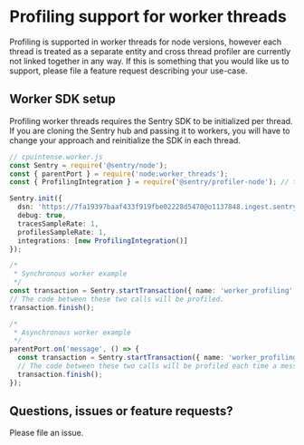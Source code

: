 # Profiling support for worker threads

Profiling is supported in worker threads for node versions, however each thread is treated as a separate entity and cross thread profiler are currently not linked together in any way. If this is something that you would like us to support, please file a feature request describing your use-case.

## Worker SDK setup

Profiling worker threads requires the Sentry SDK to be initialized per thread. If you are cloning the Sentry hub and passing it to workers, you will have to change your approach and reinitialize the SDK in each thread.

```ts
// cpuintense.worker.js
const Sentry = require('@sentry/node');
const { parentPort } = require('node:worker_threads');
const { ProfilingIntegration } = require('@sentry/profiler-node'); // this has a addExtensionMethods side effect

Sentry.init({
  dsn: 'https://7fa19397baaf433f919fbe02228d5470@o1137848.ingest.sentry.io/6625302',
  debug: true,
  tracesSampleRate: 1,
  profilesSampleRate: 1,
  integrations: [new ProfilingIntegration()]
});

/*
 * Synchronous worker example
 */
const transaction = Sentry.startTransaction({ name: 'worker_profiling' });
// The code between these two calls will be profiled.
transaction.finish();

/*
 * Asynchronous worker example
 */
parentPort.on('message', () => {
  const transaction = Sentry.startTransaction({ name: 'worker_profiling' });
  // The code between these two calls will be profiled each time a message is received
  transaction.finish();
});
```

## Questions, issues or feature requests?

Please file an issue.
